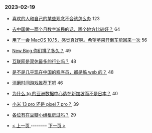 ### 2023-02-19 
- [喜欢的人和自己的某些观念不合该怎么办](https://www.v2ex.com/t/917265) 123
- [去中国做一两个月数字游民的话，哪个地方比较好？](https://www.v2ex.com/t/917282) 64
- [用了一会 MacOS 10.15，感觉真好啊。希望苹果开倒车能回来一次](https://www.v2ex.com/t/917284) 56
- [New Bing 你们排了多久？](https://www.v2ex.com/t/917306) 49
- [互联网是双休最多的行业吗？](https://www.v2ex.com/t/917294) 48
- [是不是几乎现在中国的程序员，都是搞 web 的？](https://www.v2ex.com/t/917340) 48
- [消磨时间游戏推荐下吧](https://www.v2ex.com/t/917320) 46
- [为什么 tg 的亚洲数据中心选在新加坡而不是日本？](https://www.v2ex.com/t/917245) 40
- [小米 13 pro 还是 pixel 7 pro？](https://www.v2ex.com/t/917289) 39
- [各位有在豆瓣小组租房过吗？](https://www.v2ex.com/t/917290) 29 

- [ < 上一页 ](https://github.com/able8/v2ex-hot-record/blob/master/2023-02-18.md) -------- [ 下一页 > ](https://github.com/able8/v2ex-hot-record/blob/master/2023-02-20.md)